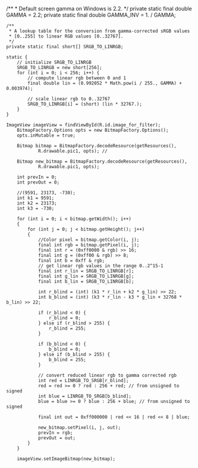    /**
     * Default screen gamma on Windows is 2.2.
     */
    private static final double GAMMA = 2.2;
    private static final double GAMMA_INV = 1. / GAMMA;

    /**
     * A lookup table for the conversion from gamma-corrected sRGB values
     * [0..255] to linear RGB values [0..32767].
     */
    private static final short[] SRGB_TO_LINRGB;

    static {
        // initialize SRGB_TO_LINRGB
        SRGB_TO_LINRGB = new short[256];
        for (int i = 0; i < 256; i++) {
            // compute linear rgb between 0 and 1
            final double lin = (0.992052 * Math.pow(i / 255., GAMMA) + 0.003974);

            // scale linear rgb to 0..32767
            SRGB_TO_LINRGB[i] = (short) (lin * 32767.);
        }
    }
    
    ImageView imageView = findViewById(R.id.image_for_filter);
        BitmapFactory.Options opts = new BitmapFactory.Options();
        opts.inMutable = true;

        Bitmap bitmap = BitmapFactory.decodeResource(getResources(),
                R.drawable.pic1, opts); //

        Bitmap new_bitmap = BitmapFactory.decodeResource(getResources(),
                R.drawable.pic1, opts);

        int prevIn = 0;
        int prevOut = 0;

        //(9591, 23173, -730);
        int k1 = 9591;
        int k2 = 23173;
        int k3 = -730;

        for (int i = 0; i < bitmap.getWidth(); i++)
        {
            for (int j = 0; j < bitmap.getHeight(); j++)
            {
                //Color pixel = bitmap.getColor(i, j);
                final int rgb = bitmap.getPixel(i, j);
                final int r = (0xff0000 & rgb) >> 16;
                final int g = (0xff00 & rgb) >> 8;
                final int b = 0xff & rgb;
                // get linear rgb values in the range 0..2^15-1
                final int r_lin = SRGB_TO_LINRGB[r];
                final int g_lin = SRGB_TO_LINRGB[g];
                final int b_lin = SRGB_TO_LINRGB[b];

                int r_blind = (int) (k1 * r_lin + k2 * g_lin) >> 22;
                int b_blind = (int) (k3 * r_lin - k3 * g_lin + 32768 * b_lin) >> 22;

                if (r_blind < 0) {
                    r_blind = 0;
                } else if (r_blind > 255) {
                    r_blind = 255;
                }

                if (b_blind < 0) {
                    b_blind = 0;
                } else if (b_blind > 255) {
                    b_blind = 255;
                }

                // convert reduced linear rgb to gamma corrected rgb
                int red = LINRGB_TO_SRGB[r_blind];
                red = red >= 0 ? red : 256 + red; // from unsigned to signed
                int blue = LINRGB_TO_SRGB[b_blind];
                blue = blue >= 0 ? blue : 256 + blue; // from unsigned to signed

                final int out = 0xff000000 | red << 16 | red << 8 | blue;

                new_bitmap.setPixel(i, j, out);
                prevIn = rgb;
                prevOut = out;
            }
        }

        imageView.setImageBitmap(new_bitmap);